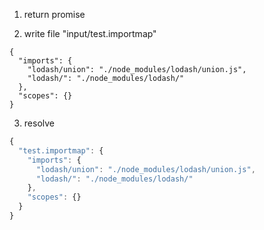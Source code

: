 1. return promise

2. write file "input/test.importmap"
```importmap
{
  "imports": {
    "lodash/union": "./node_modules/lodash/union.js",
    "lodash/": "./node_modules/lodash/"
  },
  "scopes": {}
}
```

3. resolve
```js
{
  "test.importmap": {
    "imports": {
      "lodash/union": "./node_modules/lodash/union.js",
      "lodash/": "./node_modules/lodash/"
    },
    "scopes": {}
  }
}
```